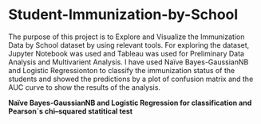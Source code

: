 # Student-Immunization-by-School
The purpose of this project is to Explore and Visualize the Immunization Data by School dataset by using relevant tools. For exploring the dataset, Jupyter Notebook was used and Tableau was used for Preliminary Data Analysis and Multivarient Analysis. I have used Naïve Bayes-GaussianNB and Logistic Regressionton to classify the immunization status of the students and showed the predictions by a plot of confusion matrix and the AUC curve to show the results of the analysis.

**Naïve Bayes-GaussianNB and Logistic Regression for classification and Pearson`s chi–squared statitical test**
